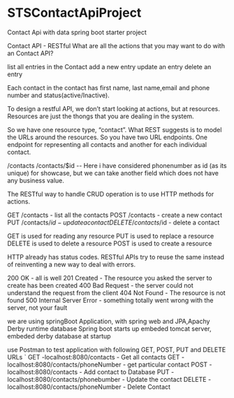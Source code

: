 # STSContactApiProject
Contact Api with data spring boot starter project

Contact API - RESTful
What are all the actions that you may want to do with an Contact API?

list all entries in the Contact
add a new entry
update an entry
delete an entry

Each contact in the contact has first name, last name,email and phone number and status(active/Inactive).

To design a restful API, we don’t start looking at actions, but at resources. Resources are just the thongs that you are dealing in the system.

So we  have one resource type, “contact”. What REST suggests is to model the URLs around the resources. So you  have two URL endpoints. One endpoint for representing all contacts and another for each individual contact.

/contacts
/contacts/$id -- Here i have considered phonenumber as id (as its unique) for showcase, but we can take another field which does not have any business value.

The RESTful way to handle CRUD operation is to use HTTP methods for actions.

GET /contacts - list all the contacts
POST /contacts - create a new contact
PUT /contacts/$id - update a contact
DELETE /contacts/$id - delete a contact


GET is used for reading any resource
PUT is used to replace a resource 
DELETE is used to delete a resource
POST is used to create a resource 	

HTTP already has status codes. RESTful APIs try to reuse the same instead of reinventing a new way to deal with errors.

200 OK - all is well
201 Created - The resource you asked the server to create has been created
400 Bad Request - the server could not understand the request from the client
404 Not Found - The resource is not found
500 Internal Server Error - something totally went wrong with the server, not your fault

we are using springBoot Application, with spring web and JPA,Apachy Derby runtime database
Spring boot starts up embeded tomcat server, embeded derby database at startup

use Postman to test application with following GET, POST, PUT and DELETE URLs
`
GET -localhost:8080/contacts - Get all contacts
GET - localhost:8080/contacts/phoneNumber - get particular contact
POST -localhost:8080/contacts - Add contact to Database
PUT - localhost:8080/contacts/phonebumber - Update the contact
DELETE - localhost:8080/contacts/phoneNumber - Delete Contact
